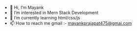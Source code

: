 - 👋 Hi, I’m Mayank
- 👀 I’m interested in Mern Stack Development
- 🌱 I’m currently learning html/css/js
- 📫 How to reach me gmail :- mayankprajapat475@gmai.com

<!---
mynk9/mynk9 is a ✨ special ✨ repository because its `README.md` (this file) appears on your GitHub profile.
You can click the Preview link to take a look at your changes.
--->
